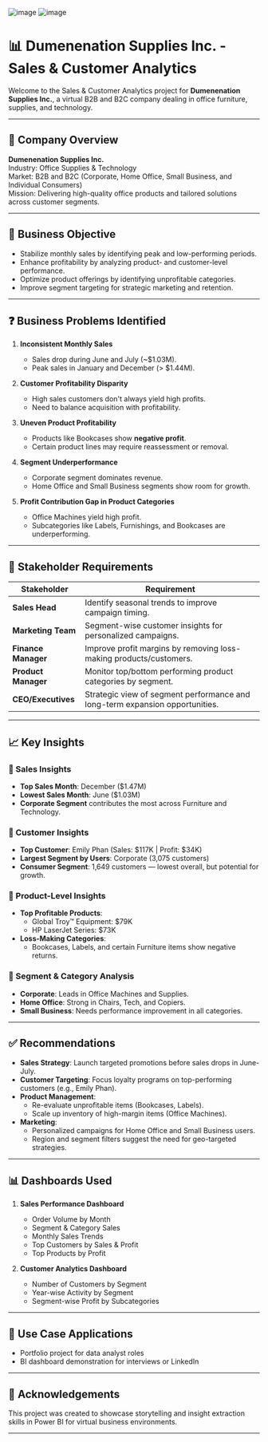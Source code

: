 ![image](https://github.com/user-attachments/assets/f60afe32-2db9-493c-aca8-4eb4e7afbff5)
![image](https://github.com/user-attachments/assets/da2e15bb-b903-4d85-9cdf-92e4384eedda)


# 📊 Dumenenation Supplies Inc. - Sales & Customer Analytics

Welcome to the Sales & Customer Analytics project for **Dumenenation Supplies Inc.**, a virtual B2B and B2C company dealing in office furniture, supplies, and technology.

---

## 🏢 Company Overview

**Dumenenation Supplies Inc.**  
Industry: Office Supplies & Technology  
Market: B2B and B2C (Corporate, Home Office, Small Business, and Individual Consumers)  
Mission: Delivering high-quality office products and tailored solutions across customer segments.

---

## 🎯 Business Objective

- Stabilize monthly sales by identifying peak and low-performing periods.
- Enhance profitability by analyzing product- and customer-level performance.
- Optimize product offerings by identifying unprofitable categories.
- Improve segment targeting for strategic marketing and retention.

---

## ❓ Business Problems Identified

1. **Inconsistent Monthly Sales**  
   - Sales drop during June and July (~$1.03M).
   - Peak sales in January and December (> $1.44M).

2. **Customer Profitability Disparity**  
   - High sales customers don't always yield high profits.
   - Need to balance acquisition with profitability.

3. **Uneven Product Profitability**  
   - Products like Bookcases show **negative profit**.
   - Certain product lines may require reassessment or removal.

4. **Segment Underperformance**  
   - Corporate segment dominates revenue.
   - Home Office and Small Business segments show room for growth.

5. **Profit Contribution Gap in Product Categories**  
   - Office Machines yield high profit.
   - Subcategories like Labels, Furnishings, and Bookcases are underperforming.

---

## 👥 Stakeholder Requirements

| Stakeholder         | Requirement                                                                 |
|---------------------|------------------------------------------------------------------------------|
| **Sales Head**      | Identify seasonal trends to improve campaign timing.                        |
| **Marketing Team**  | Segment-wise customer insights for personalized campaigns.                   |
| **Finance Manager** | Improve profit margins by removing loss-making products/customers.           |
| **Product Manager** | Monitor top/bottom performing product categories by segment.                 |
| **CEO/Executives**  | Strategic view of segment performance and long-term expansion opportunities. |

---

## 📈 Key Insights

### 🔹 Sales Insights
- **Top Sales Month**: December ($1.47M)
- **Lowest Sales Month**: June ($1.03M)
- **Corporate Segment** contributes the most across Furniture and Technology.

### 🔹 Customer Insights
- **Top Customer**: Emily Phan (Sales: $117K | Profit: $34K)
- **Largest Segment by Users**: Corporate (3,075 customers)
- **Consumer Segment**: 1,649 customers — lowest overall, but potential for growth.

### 🔹 Product-Level Insights
- **Top Profitable Products**:  
  - Global Troy™ Equipment: $79K  
  - HP LaserJet Series: $73K  
- **Loss-Making Categories**:  
  - Bookcases, Labels, and certain Furniture items show negative returns.

### 🔹 Segment & Category Analysis
- **Corporate**: Leads in Office Machines and Supplies.
- **Home Office**: Strong in Chairs, Tech, and Copiers.
- **Small Business**: Needs performance improvement in all categories.

---

## ✅ Recommendations

- **Sales Strategy**: Launch targeted promotions before sales drops in June-July.
- **Customer Targeting**: Focus loyalty programs on top-performing customers (e.g., Emily Phan).
- **Product Management**:  
  - Re-evaluate unprofitable items (Bookcases, Labels).  
  - Scale up inventory of high-margin items (Office Machines).
- **Marketing**:  
  - Personalized campaigns for Home Office and Small Business users.
  - Region and segment filters suggest the need for geo-targeted strategies.

---

## 📊 Dashboards Used

1. **Sales Performance Dashboard**
   - Order Volume by Month
   - Segment & Category Sales
   - Monthly Sales Trends
   - Top Customers by Sales & Profit
   - Top Products by Profit

2. **Customer Analytics Dashboard**
   - Number of Customers by Segment
   - Year-wise Activity by Segment
   - Segment-wise Profit by Subcategories

---

## 🧠 Use Case Applications

- Portfolio project for data analyst roles
- BI dashboard demonstration for interviews or LinkedIn

---

## 🙌 Acknowledgements

This project was created to showcase storytelling and insight extraction skills in Power BI for virtual business environments.

---

